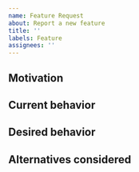 ```yaml
---
name: Feature Request
about: Report a new feature
title: ''
labels: Feature
assignees: ''
---
```


<!--
NOTE: THIS PROJECT IS NOT BEING ACTIVELY MAINTAINED.

You can file a suggestion in case someone decides to work on it.

However, any proposed syntax changes will most likely be required to
first go through standardization for consistency with other jsonpath
implementatioins.

See https://github.com/JSONPath-Plus/JSONPath/issues/124 .
-->

## Motivation

<!-- What would be the purpose of this new feature? -->

## Current behavior

<!-- If this is to enhance an existing rule, how does the rule
   currently behave in regard to the new changes? -->

## Desired behavior

<!-- What would you like to see happen instead? -->

## Alternatives considered

<!-- For any alternatives you have considered -->
